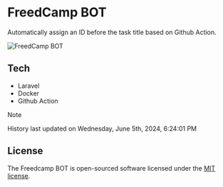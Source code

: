 # FreedCamp BOT

Automatically assign an ID before the task title based on Github Action.

![FreedCamp BOT](https://repository-images.githubusercontent.com/737932867/7d34798b-2680-471c-b089-a78a718d3d6a)

## Tech

- Laravel
- Docker
- Github Action

> [!NOTE]  
> History last updated on Wednesday, June 5th, 2024, 6:24:01 PM

## License

The Freedcamp BOT is open-sourced software licensed under the [MIT license](https://opensource.org/licenses/MIT).
